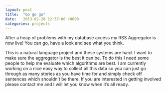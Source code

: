 ```yaml
---
layout: post
title:  "Go go go"
date:   2013-02-28 12:37:00 +0000
categories: projects
---
```


After a heap of problems with my database access my RSS Aggregator is now live! You can go, have a look and see what you think.

This is a natural language project and these systems are hard. I want to make sure the aggregator is the best it can be.
To do this I need some people to help me evaluate which algorithms are best. I am currently working on a nice easy way to collect
all this data so you can just go through as many stories as you have time for and simply check off sentences which shouldn’t be there.
If you are interested in getting involved please contact me and I will let you know when it’s all ready.
